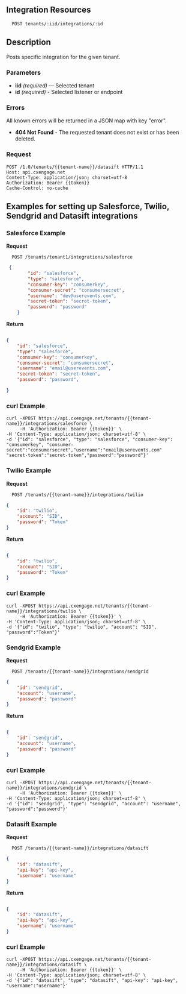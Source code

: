 ## Integration Resources

```
  POST tenants/:iid/integrations/:id
```

## Description


Posts specific integration for the given tenant.


### Parameters

- **iid** _(required)_ — Selected tenant
- **id**  _(required)_ - Selected listener or endpoint

### Errors

All known errors will be returned in a JSON map with key "error".

- **404 Not Found** - The requested tenant does not exist or has been deleted.

### Request

```
POST /1.0/tenants/{{tenant-name}}/datasift HTTP/1.1
Host: api.cxengage.net
Content-Type: application/json; charset=utf-8
Authorization: Bearer {{token}}
Cache-Control: no-cache
```

## Examples for setting up Salesforce, Twilio, Sendgrid and Datasift integrations

### Salesforce Example

**Request**

```
  POST /tenants/tenant1/integrations/salesforce
```

```json
 {
        "id": "salesforce",
        "type": "salesforce",
        "consumer-key": "consumerkey",
        "consumer-secret": "consumersecret",
        "username": "dev@userevents.com",
        "secret-token": "secret-token",
        "password": "password"
    }

```

**Return**

```json

{
    "id": "salesforce",
    "type": "salesforce",
    "consumer-key": "consumerkey",
    "consumer-secret": "consumersecret",
    "username": "email@userevents.com",
    "secret-token": "secret-token",
    "password": "password",

}

```

### curl Example

```
curl -XPOST https://api.cxengage.net/tenants/{{tenant-name}}/integrations/salesforce \
     -H 'Authorization: Bearer {{token}}' \
-H 'Content-Type: application/json; charset=utf-8' \
-d '{"id": "salesforce", "type": "salesforce", "consumer-key": "consumerkey", "consumer-secret":"consumersecret","username":"email@userevents.com"
"secret-token":"secret-token","password":"password"}'

```

### Twilio Example

**Request**

```
  POST /tenants/{{tenant-name}}/integrations/twilio
```

```json
{
    "id": "twilio",
    "account": "SID",
    "password": "Token"
}

```

**Return**

```json

{
    "id": "twilio",
    "account": "SID",
    "password": "Token"
}

```

### curl Example

```
curl -XPOST https://api.cxengage.net/tenants/{{tenant-name}}/integrations/twilio \
     -H 'Authorization: Bearer {{token}}' \
-H 'Content-Type: application/json; charset=utf-8' \
-d '{"id": "twilio", "type": "twilio", "account": "SID", "password":"Token"}'

```

### Sendgrid Example

**Request**

```
  POST /tenants/{{tenant-name}}/integrations/sendgrid
```

```json
{
    "id": "sendgrid",
    "account": "username",
    "password": "password"
}

```

**Return**

```json

{
    "id": "sendgrid",
    "account": "username",
    "password": "password"
}

```

### curl Example

```
curl -XPOST https://api.cxengage.net/tenants/{{tenant-name}}/integrations/sendgrid \
     -H 'Authorization: Bearer {{token}}' \
-H 'Content-Type: application/json; charset=utf-8' \
-d '{"id": "sendgrid", "type": "sendgrid", "account": "username", "password":"password"}'

```

### Datasift Example

**Request**

```
  POST /tenants/{{tenant-name}}/integrations/datasift
```

```json
{
    "id": "datasift",
    "api-key": "api-key",
    "username": "username"
}

```

**Return**

```json

{
    "id": "datasift",
    "api-key": "api-key",
    "username": "username"
}

```

### curl Example

```
curl -XPOST https://api.cxengage.net/tenants/{{tenant-name}}/integrations/datasift \
     -H 'Authorization: Bearer {{token}}' \
-H 'Content-Type: application/json; charset=utf-8' \
-d '{"id": "datasift", "type": "datasift", "api-key": "api-key", "username":"username"}'

```


